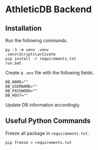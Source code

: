 # AthleticDB Backend


## Installation

Run the following commands.

```
py -3 -m venv .venv
.venv\Scripts\activate
pip install -r requirements.txt
run.bat
```

Create a `.env` file with the following fields.

```
DB_NAME=""
DB_USERNAME=""
DB_PASSWORD=""
DB_HOST=""
```

Update DB information accordingly.

## Useful Python Commands

Freeze all package in `requirements.txt`.

```
pip freeze > requirements.txt
```
